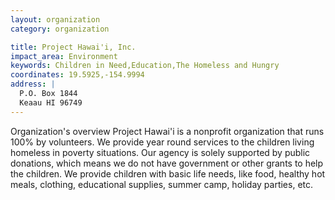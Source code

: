```yaml
---
layout: organization
category: organization

title: Project Hawai'i, Inc.
impact_area: Environment
keywords: Children in Need,Education,The Homeless and Hungry
coordinates: 19.5925,-154.9994
address: |
  P.O. Box 1844
  Keaau HI 96749
---
```

Organization's overview
Project Hawai'i is a nonprofit organization that runs 100% by volunteers. We provide year round services to the children living homeless in poverty situations. Our agency is solely supported by public donations, which means we do not have government or other grants to help the children. 
We provide children with basic life needs, like food, healthy hot meals, clothing, educational supplies, summer camp, holiday parties, etc.